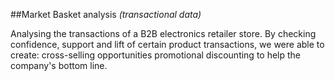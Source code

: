 ##Market Basket analysis _(transactional data)_

Analysing the transactions of a B2B electronics retailer store. By checking confidence, support and lift of certain product transactions, we were able to create: 
cross-selling opportunities 
promotional discounting to help the company's bottom line.
